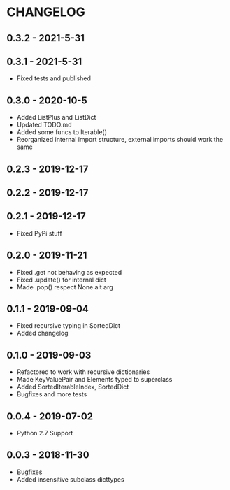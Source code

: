 # CHANGELOG

## 0.3.2 - 2021-5-31
## 0.3.1 - 2021-5-31
* Fixed tests and published

## 0.3.0 - 2020-10-5
* Added ListPlus and ListDict
* Updated TODO.md
* Added some funcs to Iterable()
* Reorganized internal import structure, external imports should work the same

## 0.2.3 - 2019-12-17
## 0.2.2 - 2019-12-17
## 0.2.1 - 2019-12-17
* Fixed PyPi stuff

## 0.2.0 - 2019-11-21
* Fixed .get not behaving as expected
* Fixed .update() for internal dict
* Made .pop() respect None alt arg

## 0.1.1 - 2019-09-04

* Fixed recursive typing in SortedDict
* Added changelog

## 0.1.0 - 2019-09-03

* Refactored to work with recursive dictionaries
* Made KeyValuePair and Elements typed to superclass
* Added SortedIterableIndex, SortedDict
* Bugfixes and more tests

## 0.0.4 - 2019-07-02

* Python 2.7 Support

## 0.0.3 - 2018-11-30

* Bugfixes
* Added insensitive subclass dicttypes
